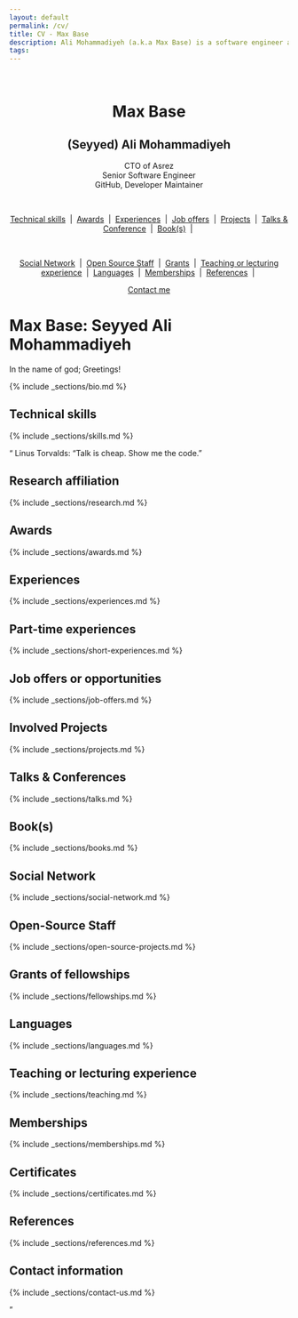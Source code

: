 ```yaml
---
layout: default
permalink: /cv/
title: CV - Max Base
description: Ali Mohammadiyeh (a.k.a Max Base) is a software engineer and open-source maintainer.
tags:
---
```


<center>
  <br>
  <h1>Max Base</h1>
  <h2>(Seyyed) Ali Mohammadiyeh</h2>
  <p>
    CTO of Asrez
    <br>
    Senior Software Engineer
    <br>
    GitHub, Developer Maintainer
  </p>

  <br>

  <a href="#technical-skills">Technical skills</a>
  &nbsp;|&nbsp;
  <a href="#awards">Awards</a>
  &nbsp;|&nbsp;
  <a href="#experiences">Experiences</a>
  &nbsp;|&nbsp;
  <a href="#job-offers-or-opportunities">Job offers</a>
  &nbsp;|&nbsp;
  <a href="#involved-projects">Projects</a>
  &nbsp;|&nbsp;
  <a href="#talks--conferences">Talks & Conference</a>
  &nbsp;|&nbsp;
  <a href="#books">Book(s)</a>
  &nbsp;|&nbsp;

  <br>

  <a href="#social-network">Social Network</a>
  &nbsp;|&nbsp;
  <a href="#open-source-staff">Open Source Staff</a>
  &nbsp;|&nbsp;
  <a href="#grants-of-fellowships">Grants</a>
  &nbsp;|&nbsp;
  <a href="#teaching-or-lecturing-experience">Teaching or lecturing experience</a>
  &nbsp;|&nbsp;
  <a href="#languages">Languages</a>
  &nbsp;|&nbsp;
  <a href="#memberships">Memberships</a>
  &nbsp;|&nbsp;
  <a href="#references">References</a>
  &nbsp;|&nbsp;
  <br>

  <a href="#contact-me">Contact me</a>
</center>

Max Base: Seyyed Ali Mohammadiyeh
=================================

In the name of god; Greetings!

{% include _sections/bio.md %}

Technical skills
----------------

{% include _sections/skills.md %}

<q>
	Linus Torvalds: “Talk is cheap. Show me the code.”
</p>

Research affiliation
--------------------

{% include _sections/research.md %}

Awards
------

{% include _sections/awards.md %}

Experiences
-----------

{% include _sections/experiences.md %}

Part-time experiences
---------------------

{% include _sections/short-experiences.md %}

Job offers or opportunities
---------------------------

{% include _sections/job-offers.md %}

Involved Projects
-----------------

{% include _sections/projects.md %}

Talks & Conferences
-------------------

{% include _sections/talks.md %}

Book(s)
-------

{% include _sections/books.md %}

Social Network
--------------------------

{% include _sections/social-network.md %}

Open-Source Staff
------------------------

{% include _sections/open-source-projects.md %}

Grants of fellowships
---------------------

{% include _sections/fellowships.md %}

Languages
---------

{% include _sections/languages.md %}

Teaching or lecturing experience
--------------------------------

{% include _sections/teaching.md %}

Memberships
-----------

{% include _sections/memberships.md %}

Certificates
------------

{% include _sections/certificates.md %}

References
-----------

{% include _sections/references.md %}

Contact information
----------

{% include _sections/contact-us.md %}
